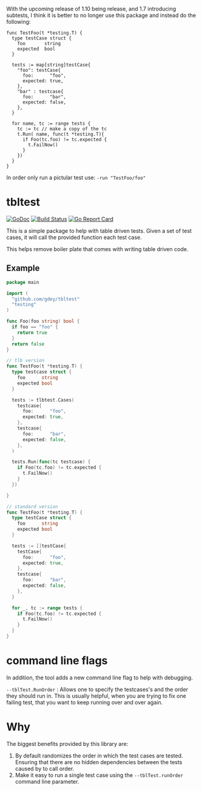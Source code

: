 With the upcoming release of 1.10 being release, and 1.7 introducing subtests, I think it is better to no longer use this package and instead do the following:

```
func TestFoo(t *testing.T) {
  type testCase struct {
    foo       string
    expected  bool
  }

  tests := map[string]testCase{
    "foo": testCase{
      foo:      "foo",
      expected: true,
    },
    "bar" : testcase{
      foo:      "bar",
      expected: false,
    },
  }

  for name, tc := range tests {
    tc := tc // make a copy of the tc
    t.Run( name, func(t *testing.T){
      if Foo(tc.foo) != tc.expected {
        t.FailNow()
      }
    })
  }
}
```
In order only run a pictular test use: `-run "TestFoo/foo"`

# tbltest

[![GoDoc](https://godoc.org/github.com/gdey/tbl?status.svg)](https://godoc.org/github.com/gdey/tbl) [![Build Status](https://travis-ci.org/gdey/tbltest.svg?branch=master)](https://travis-ci.org/gdey/tbltest)
[![Go Report Card](https://goreportcard.com/badge/github.com/gdey/tbltest)](https://goreportcard.com/report/github.com/gdey/tbltest)

This is a simple package to help with table driven tests. Given a set
of test cases, it will call the provided function each test case.

This helps remove boiler plate that comes with writing table driven code.

## Example

```go
package main

import (
  "github.com/gdey/tbltest"
  "testing"
)

func Foo(foo string) bool {
  if foo == "foo" {
    return true
  }
  return false
}

// tlb version
func TestFoo(t *testing.T) {
  type testcase struct {
    foo      string
    expected bool
  }

  tests := tlbtest.Cases(
    testcase{
      foo:      "foo",
      expected: true,
    },
    testcase{
      foo:      "bar",
      expected: false,
    },
  )

  tests.Run(func(tc testcase) {
    if Foo(tc.foo) != tc.expected {
      t.FailNow()
    }
  })

}

// standard version
func TestFoo(t *testing.T) {
  type testCase struct {
    foo      string
    expected bool
  }

  tests := []testCase{
    testCase{
      foo:      "foo",
      expected: true,
    },
    testcase{
      foo:      "bar",
      expected: false,
    },
  }

  for _, tc := range tests {
    if Foo(tc.foo) != tc.expected {
      t.FailNow()
    }
  }
}

```

# command line flags

In addition, the tool adds a new command line flag to help with debugging.

`--tblTest.RunOrder` : Allows one to specify the testcases's and the order they should run in.
This is usually helpful, when you are trying to fix one failing test, that you want to keep running
over and over again.

# Why

The biggest benefits provided by this library are:

1. By default randomizes the order in which the test cases are tested. Ensuring that there are no hidden dependencies between the tests caused by to call order.
2. Make it easy to run a single test case using the `--tblTest.runOrder` command line parameter.

